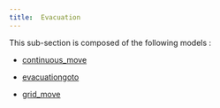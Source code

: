 ```yaml
---
title:  Evacuation
---
```



This sub-section is composed of the following models :

* [continuous_move](references#EvacuationContinuousMove)

* [evacuationgoto](references#EvacuationGotoonGrid)

* [grid_move](references#EvacuationMoveonGrid)

